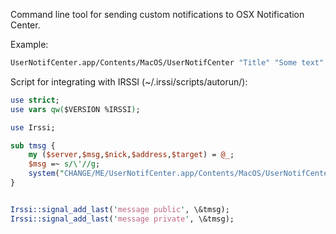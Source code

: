Command line tool for sending custom notifications to OSX Notification Center.

Example: 
```bash
UserNotifCenter.app/Contents/MacOS/UserNotifCenter "Title" "Some text"
```

Script for integrating with IRSSI (~/.irssi/scripts/autorun/):
```perl
use strict;
use vars qw($VERSION %IRSSI);

use Irssi;

sub tmsg {
	my ($server,$msg,$nick,$address,$target) = @_;
	$msg =~ s/\'//g;
	system("CHANGE/ME/UserNotifCenter.app/Contents/MacOS/UserNotifCenter '$nick'  '$msg'");
}


Irssi::signal_add_last('message public', \&tmsg);
Irssi::signal_add_last('message private', \&tmsg);
```
